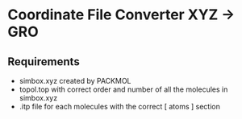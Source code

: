 # Coordinate File Converter XYZ -> GRO
## Requirements
- simbox.xyz created by PACKMOL
- topol.top with correct order and number of all the molecules in simbox.xyz
- .itp file for each molecules with the correct [ atoms ] section
